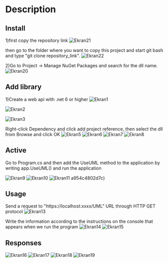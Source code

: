 # Description

## Install

1)first copy the repository link
![Ekran21](https://github.com/BunyatovCavid/MyGalleryForReadMe/assets/115308530/03aeceed-43b6-457a-9823-befe9210df32)

then go to the folder where you want to copy this project and start git bash and type "git clone repository_link".
![Ekran22](https://github.com/BunyatovCavid/MyGalleryForReadMe/assets/115308530/9db25c7d-20c9-43aa-a0c8-b3ce1d9403b5)

2)Go to Project -> Manage NuGet Packages and search for the dll name.
![Ekran20](https://github.com/BunyatovCavid/MyGalleryForReadMe/assets/115308530/6b32dfc2-7d59-4830-9b8a-4a4cc8a83343)

## Add library
1)Create a web api with .net 6 or higher
![Ekran1](https://github.com/BunyatovCavid/MyGalleryForReadMe/assets/115308530/f02b898a-b626-4c27-82db-83c0c65f82cf)

![Ekran2](https://github.com/BunyatovCavid/MyGalleryForReadMe/assets/115308530/c89e6e4a-fbab-40e5-9ec1-156d569f612a)

![Ekran3](https://github.com/BunyatovCavid/MyGalleryForReadMe/assets/115308530/99f74fdd-9b8c-488b-a6ac-691471c237be)

Right-click Dependency and click add project reference, then select the dll from Browse and click OK
![Ekran5](https://github.com/BunyatovCavid/MyGalleryForReadMe/assets/115308530/563ba78b-1fd7-4685-91b0-31cc27291973)
![Ekran6](https://github.com/BunyatovCavid/MyGalleryForReadMe/assets/115308530/d0c67027-8784-4fbe-9118-cd0449abd035)
![Ekran7](https://github.com/BunyatovCavid/MyGalleryForReadMe/assets/115308530/63626299-6ce7-469e-977e-b37d261a4316)
![Ekran8](https://github.com/BunyatovCavid/MyGalleryForReadMe/assets/115308530/7b71d036-2c2b-49b4-a227-3711b6e810d8)

## Active

Go to Program.cs and then add the UseUML method to the application by writing app.UseUML() and run the application

![Ekran9](https://github.com/BunyatovCavid/MyGalleryForReadMe/assets/115308530/6b4770d8-42dd-48c7-ac47-b998218d167e)
![Ekran10](https://github.com/BunyatovCavid/MyGalleryForReadMe/assets/115308530/a255a3c8-a042-4dda-94a1-4fe17e11e067)
![Ekran11](https://github.com/BunyatovCavid/MyGalleryForReadMe/assets/115308530/4f26683d-28c9-46ef-bbe2-e04b84d7024a)
a954c4802d7c)

## Usage

Send a request to "https://localhost:xxxx/UML" URL through HTTP GET protocol
![Ekran13](https://github.com/BunyatovCavid/MyGalleryForReadMe/assets/115308530/99958efb-3731-4aa2-84de-77528744e076)

Write the information according to the instructions on the console that appears when we run the program
![Ekran14](https://github.com/BunyatovCavid/MyGalleryForReadMe/assets/115308530/fa825c6d-3bed-435b-a286-f2ba750d5d83)
![Ekran15](https://github.com/BunyatovCavid/MyGalleryForReadMe/assets/115308530/49d9fba9-993d-4cb5-844e-413e569a4178)

## Responses
![Ekran16](https://github.com/BunyatovCavid/MyGalleryForReadMe/assets/115308530/5e189724-5501-401c-9617-d12d733f2090)
![Ekran17](https://github.com/BunyatovCavid/MyGalleryForReadMe/assets/115308530/dd52fa48-00c6-467d-b496-1015e74350f7)
![Ekran18](https://github.com/BunyatovCavid/MyGalleryForReadMe/assets/115308530/d068465a-3227-4aa0-80c1-bd47148fde77)
![Ekran19](https://github.com/BunyatovCavid/MyGalleryForReadMe/assets/115308530/ad7fb8c8-e374-4984-a4b3-5221599c1293)
